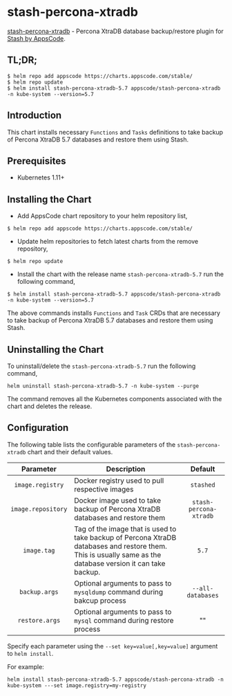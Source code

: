 # stash-percona-xtradb

[stash-percona-xtradb](https://github.com/stashed/percona-xtradb) - Percona XtraDB database backup/restore plugin for [Stash by AppsCode](https://appscode.com/products/stash/).

## TL;DR;

```console
$ helm repo add appscode https://charts.appscode.com/stable/
$ helm repo update
$ helm install stash-percona-xtradb-5.7 appscode/stash-percona-xtradb -n kube-system --version=5.7
```

## Introduction

This chart installs necessary `Functions` and `Tasks` definitions to take backup of Percona XtraDB 5.7 databases and restore them using Stash.

## Prerequisites

- Kubernetes 1.11+

## Installing the Chart

- Add AppsCode chart repository to your helm repository list,

```console
$ helm repo add appscode https://charts.appscode.com/stable/
```

- Update helm repositories to fetch latest charts from the remove repository,

```console
$ helm repo update
```

- Install the chart with the release name `stash-percona-xtradb-5.7` run the following command,

```console
$ helm install stash-percona-xtradb-5.7 appscode/stash-percona-xtradb -n kube-system --version=5.7
```

The above commands installs `Functions` and `Task` CRDs that are necessary to take backup of Percona XtraDB 5.7 databases and restore them using Stash.

## Uninstalling the Chart

To uninstall/delete the `stash-percona-xtradb-5.7` run the following command,

```console
helm uninstall stash-percona-xtradb-5.7 -n kube-system --purge
```

The command removes all the Kubernetes components associated with the chart and deletes the release.

## Configuration

The following table lists the configurable parameters of the `stash-percona-xtradb` chart and their default values.

|     Parameter        |                                                                    Description                                                                     |      Default      |
| :------------------: | -------------------------------------------------------------------------------------------------------------------------------------------------- | :---------------: |
| `image.registry`     | Docker registry used to pull respective images                                                                                                     |     `stashed`     |
| `image.repository`   | Docker image used to take backup of Percona XtraDB databases and restore them                                                                               |   `stash-percona-xtradb`   |
| `image.tag`          | Tag of the image that is used to take backup of Percona XtraDB databases and restore them. This is usually same as the database version it can take backup. |       `5.7`    |
| `backup.args`  | Optional arguments to pass to `mysqldump` command  during bakcup process                                                                           | `--all-databases` |
| `restore.args` | Optional arguments to pass to `mysql` command during restore process                                                                               |        ""         |

Specify each parameter using the `--set key=value[,key=value]` argument to `helm install`.

For example:

```console
helm install stash-percona-xtradb-5.7 appscode/stash-percona-xtradb -n kube-system ---set image.registry=my-registry
```

